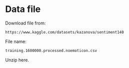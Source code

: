 # Data file

Download file from:

```http
https://www.kaggle.com/datasets/kazanova/sentiment140
```

File name:

```csv
training.1600000.processed.noemoticon.csv
```

Unzip here.
